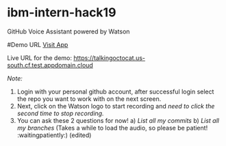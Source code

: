 # ibm-intern-hack19
GitHub Voice Assistant powered by Watson

#Demo URL
[Visit App](https://talkingoctocat.us-south.cf.test.appdomain.cloud)

Live URL for the demo:
https://talkingoctocat.us-south.cf.test.appdomain.cloud

*Note:*
1) Login with your personal github account, after successful login select the repo you want to work with on the next screen.
2) Next, click on the Watson logo to start recording and *need to click the second time to stop recording.*
3) You can ask these 2 questions for now!
a)  _List all my commits_
b)  _List all my branches_
(Takes a while to load the audio, so please be patient! :waitingpatiently:) (edited) 
